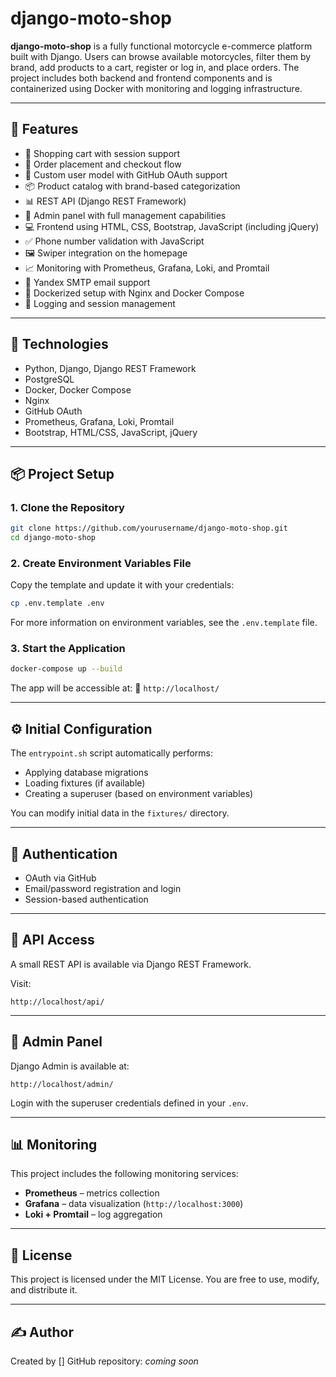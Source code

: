 # django-moto-shop

**django-moto-shop** is a fully functional motorcycle e-commerce platform built with Django. Users can browse available motorcycles, filter them by brand, add products to a cart, register or log in, and place orders. The project includes both backend and frontend components and is containerized using Docker with monitoring and logging infrastructure.

---

## 🚀 Features

* 🛒 Shopping cart with session support
* 🧾 Order placement and checkout flow
* 🢍 Custom user model with GitHub OAuth support
* 📦 Product catalog with brand-based categorization
* 📊 REST API (Django REST Framework)
* 🚠 Admin panel with full management capabilities
* 💻 Frontend using HTML, CSS, Bootstrap, JavaScript (including jQuery)
* ✅ Phone number validation with JavaScript
* 🖼 Swiper integration on the homepage
* 📈 Monitoring with Prometheus, Grafana, Loki, and Promtail
* 📧 Yandex SMTP email support
* 🐳 Dockerized setup with Nginx and Docker Compose
* 📝 Logging and session management

---

## 💪 Technologies

* Python, Django, Django REST Framework
* PostgreSQL
* Docker, Docker Compose
* Nginx
* GitHub OAuth
* Prometheus, Grafana, Loki, Promtail
* Bootstrap, HTML/CSS, JavaScript, jQuery

---

## 📦 Project Setup

### 1. Clone the Repository

```bash
git clone https://github.com/yourusername/django-moto-shop.git
cd django-moto-shop
```

### 2. Create Environment Variables File

Copy the template and update it with your credentials:

```bash
cp .env.template .env
```

For more information on environment variables, see the `.env.template` file.

### 3. Start the Application

```bash
docker-compose up --build
```

The app will be accessible at:
📍 `http://localhost/`

---

## ⚙️ Initial Configuration

The `entrypoint.sh` script automatically performs:

* Applying database migrations
* Loading fixtures (if available)
* Creating a superuser (based on environment variables)

You can modify initial data in the `fixtures/` directory.

---

## 🔑 Authentication

* OAuth via GitHub
* Email/password registration and login
* Session-based authentication

---

## 🛁 API Access

A small REST API is available via Django REST Framework.

Visit:

```url
http://localhost/api/
```

---

## 👥 Admin Panel

Django Admin is available at:

```url
http://localhost/admin/
```

Login with the superuser credentials defined in your `.env`.

---

## 📊 Monitoring

This project includes the following monitoring services:

* **Prometheus** – metrics collection
* **Grafana** – data visualization (`http://localhost:3000`)
* **Loki + Promtail** – log aggregation

---

## 📄 License

This project is licensed under the MIT License.
You are free to use, modify, and distribute it.

---

## ✍️ Author

Created by \[]
GitHub repository: *coming soon*
